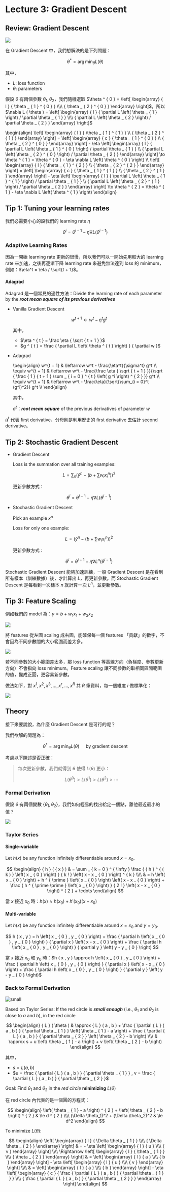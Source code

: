# Lecture 3: Gradient Descent

## Review: Gradient Descent

![](https://i.imgur.com/MGrouqh.png)

在 Gradient Descent 中，我們想解決的是下列問題：

$$
\theta ^ { * } = \arg \min _ \theta L ( \theta )
$$

其中，

- $L$: loss function
- $\theta$: parameters

假設 $\theta$ 有兩個參數  ${\theta_1, \theta_2}$，我們隨機選取 $\theta ^ { 0 } = \left[ \begin{array} { l } { \theta _ { 1 } ^ { 0 } } \\\\ { \theta _ { 2 } ^ { 0 } } \end{array} \right]$，所以 $\nabla L ( \theta ) = \left[ \begin{array} { l } { \partial L \left( \theta _ { 1 } \right) / \partial \theta _ { 1 } } \\\\ { \partial L \left( \theta _ { 2 } \right) / \partial \theta _ { 2 } } \end{array} \right]$

\begin{align}
\left[ \begin{array} { l } { \theta _ { 1 } ^ { 1 } } \\\\ { \theta _ { 2 } ^ { 1 } } \end{array} \right] = \left[ \begin{array} { c } { \theta _ { 1 } ^ { 0 } } \\\\ { \theta _ { 2 } ^ { 0 } } \end{array} \right] - \eta \left[ \begin{array} { l } { \partial L \left( \theta _ { 1 } ^ { 0 } \right) / \partial \theta _ { 1 } } \\\\ { \partial L \left( \theta _ { 2 } ^ { 0 } \right) / \partial \theta _ { 2 } } \end{array} \right] \to \theta ^ { 1 } = \theta ^ { 0 } - \eta \nabla L \left( \theta ^ { 0 } \right) \\\\
\left[ \begin{array} { l } { \theta _ { 1 } ^ { 2 } } \\\\ { \theta _ { 2 } ^ { 2 } } \end{array} \right] = \left[ \begin{array} { c } { \theta _ { 1 } ^ { 1 } } \\\\ { \theta _ { 2 } ^ { 1 } } \end{array} \right] - \eta \left[ \begin{array} { l } { \partial L \left( \theta _ { 1 } ^ { 1 } \right) / \partial \theta _ { 1 } } \\\\ { \partial L \left( \theta _ { 2 } ^ { 1 } \right) / \partial \theta _ { 2 } } \end{array} \right] \to \theta ^ { 2 } = \theta ^ { 1 } - \eta \nabla L \left( \theta ^ { 1 } \right)
\end{align}

## Tip 1: Tuning your learning rates

我們必需要小心的設我們的 learning rate $\eta$

$$
\theta ^i = \theta ^{i - 1} - \eta \nabla L \left( \theta ^{i - 1} \right)
$$

### Adaptive Learning Rates

因為一開始 learning rate 更新的很慢，所以我們可以一開始先用較大的 learning rate 來加速，之後再逐漸下降 learning rate 來避免無法達到 loss 的 minimum，例如：$\eta^t = \eta / \sqrt{t + 1}$。

#### Adagrad

Adagrad 是一個常見的適性方法：Divide the learning rate of each parameter by the ***root mean square of its previous derivatives***

- Vanilla Gradient Descent

    $$w^{t + 1} \leftarrow w^t - \eta^t g^t$$

    其中，

    - $\eta ^ { t } = \frac \eta { \sqrt { t + 1 } }$
    - $g ^ { t } = \frac { \partial L \left( \theta ^ { t } \right) } { \partial w }$

- Adagrad

    \begin{align}
    w^{t + 1} & \leftarrow w^t - \frac{\eta^t}{\sigma^t} g^t \\\\
    \equiv w^{t + 1} & \leftarrow w^t - \frac{\frac \eta { \sqrt { t + 1 } }}{\sqrt { \frac { 1 } { t + 1 } \sum _ { i = 0 } ^ { t } \left( g ^i \right) ^ { 2 } }} g^t \\\\
    \equiv w^{t + 1} & \leftarrow w^t - \frac{\eta}{\sqrt{\sum_{i = 0}^t (g^i)^2}} g^t \\\\
    \end{align}

    其中，
    
    $\sigma^t$：***root mean square*** of the previous derivatives of parameter $w$

$g^t$ 代表 first derivative，分母則是利用歷史的 first derivative 去估計 second derivative。

## Tip 2: Stochastic Gradient Descent

- Gradient Descent

    Loss is the summation over all training examples:

    $$L = \sum_n \Big(\hat y^n - \Big(b + \sum w_i x_i^n \Big) \Big)^2$$

    更新參數方式：

    $$\theta^i = \theta^{i - 1} - \eta \nabla L (\theta^{i - 1})$$

- Stochastic Gradient Descent

    Pick an example $x^n$

    Loss for only one example:

    $$L = \Big(\hat y^n - \Big(b + \sum w_i x_i^n \Big) \Big)^2$$

    更新參數方式：

    $$\theta ^i = \theta^{i - 1} - \eta \nabla L^n (\theta^{i - 1})$$

Stochastic Gradient Descent 能夠加速訓練，一般 Gradient Descent 是在看到所有樣本（訓練數據）後，才計算出 $L$，再更新參數。而 Stochastic Gradient Descent 是每看到一次樣本 $n$ 就計算一次 $L^n$，並更新參數。

## Tip 3: Feature Scaling

例如我們的 model 為：$y = b + w_1x_1 + w_2x_2$

![](https://i.imgur.com/l6b3osk.png)

將 features 從左圖 scaling 成右圖，能確保每一個 features 「貢獻」的數字，不會因為不同參數間的大小範圍而差太多。

![](https://i.imgur.com/XDNSGri.png)

若不同參數的大小範圍差太多，那 loss function 等高線方向（負梯度、參數更新方向）不會指向 loss minimum。Feature scaling 讓不同參數的取相同區間範圍的值，變成正圓，更容易新參數。

做法如下，對 $x^1, x^2, x^3, \dots, x^r, \dots, x^R$ 共 $R$ 筆資料，每一個維度 $i$ 做標準化：

![](https://i.imgur.com/oKTFaPu.png)

## Theory

接下來要說說，為什麼 Gradient Descent 是可行的呢？

我們欲解的問題為：

$$
\theta ^ { * } = \arg \min _ { \theta } L ( \theta ) \quad \text { by gradient descent }
$$

考慮以下陳述是否正確：

> 每次更新參數，我們就得到 $\theta$ 使得 $L(\theta)$ 更小：
>
> $$L \left( \theta ^ { 0 } \right) > L \left( \theta ^ { 1 } \right) > L \left( \theta ^ { 2 } \right) > \cdots$$

### Formal Derivation

假設 $\theta$ 有兩個變數 $\{\theta_1, \theta_2\}$，我們如何輕易的找出給定一個點，離他最近最小的值？

![](https://i.imgur.com/tEyoPf4.png)

### Taylor Series

#### Single-variable 

Let $h(x)$ be any function infinitely differentiable around $x = x_0$.

$$
\begin{align} { h } ( { x } ) & = \sum _ { k = 0 } ^ { \infty } \frac { { h } ^ { ( k ) } \left( x _ { 0 } \right) } { k ! } \left( x - x _ { 0 } \right) ^ { k } \\\\ & = h \left( x _ { 0 } \right) + h ^ { \prime } \left( x _ { 0 } \right) \left( x - x _ { 0 } \right) + \frac { h ^ { \prime \prime } \left( x _ { 0 } \right) } { 2 ! } \left( x - x _ { 0 } \right) ^ { 2 } + \cdots \end{align}
$$

當 $x$ 接近 $x_0$ 時：$h(x) \approx h(x_0) + h'(x_0)(x - x_0)$

#### Multi-variable

Let $h(x)$ be any function infinitely differentiable around $x = x_0$ and $y = y_0$.

$$
h ( x , y ) = h \left( x _ { 0 } , y _ { 0 } \right) + \frac { \partial h \left( x _ { 0 } , y _ { 0 } \right) } { \partial x } \left( x - x _ { 0 } \right) + \frac { \partial h \left( x _ { 0 } , y _ { 0 } \right) } { \partial y } \left( y - y _ { 0 } \right)
$$

當 $x$ 接近 $x_0$ 和 $y_0$ 時：$h ( x , y ) \approx h \left( x _ { 0 } , y _ { 0 } \right) + \frac { \partial h \left( x _ { 0 } , y _ { 0 } \right) } { \partial x } \left( x - x _ { 0 } \right) + \frac { \partial h \left( x _ { 0 } , y _ { 0 } \right) } { \partial y } \left( y - y _ { 0 } \right)$

### Back to Formal Derivation

![small](https://i.imgur.com/tyoqtM7.png)

Based on Taylor Series: If the red circle is ***small enough*** (i.e., $\theta_1$ and $\theta_2$ is close to $a$ and $b$), in the red circle

$$
\begin{align}
{ L } ( \theta ) & \approx { L } ( a , b ) + \frac { \partial { L } ( a , b ) } { \partial \theta _ { 1 } } \left( \theta _ { 1 } - a \right) + \frac { \partial { L } ( a , b ) } { \partial \theta _ { 2 } } \left( \theta _ { 2 } - b \right) \\\\
& \approx s + u \left( \theta _ { 1 } - a \right) + v \left( \theta _ { 2 } - b \right)
\end{align}
$$

其中，

- $s = L(a, b)$
- $u = \frac { \partial { L } ( a , b ) } { \partial \theta _ { 1 } } , v = \frac { \partial { L } ( a , b ) } { \partial \theta _ { 2 } }$

Goal: Find $\theta_1$ and $\theta_2$ in the *red circle* **minimizing** $L(\theta)$

在 red circle 內代表的是一個圓的方程式：

$$
\begin{align}
\left( \theta _ { 1 } - a \right) ^ { 2 } + \left( \theta _ { 2 } - b \right) ^ { 2 } & \le d ^ { 2 } \\\\
(\Delta \theta_1)^2 + (\Delta \theta_2)^2 & \le d^2
\end{align}
$$

To minimize $L(\theta)$:

$$
\begin{align}
\left[ \begin{array} { l } { \Delta \theta _ { 1 } } \\\\ { \Delta \theta _ { 2 } } \end{array} \right] & = - \eta \left[ \begin{array} { l } { u } \\\\ { v } \end{array} \right] \\\\
\Rightarrow \left[ \begin{array} { l } { \theta _ { 1 } } \\\\ { \theta _ { 2 } } \end{array} \right] & = \left[ \begin{array} { l } { a } \\\\ { b } \end{array} \right] - \eta \left[ \begin{array} { l } { u } \\\\ { v } \end{array} \right] \\\\
& = \left[ \begin{array} { l } { a } \\\\ { b } \end{array} \right] - \eta \left[ \begin{array} { c } { \frac { \partial { L } ( a , b ) } { \partial \theta _ { 1 } } } \\\\ { \frac { \partial { L } ( a , b ) } { \partial \theta _ { 2 } } } \end{array} \right]
\end{align}
$$
